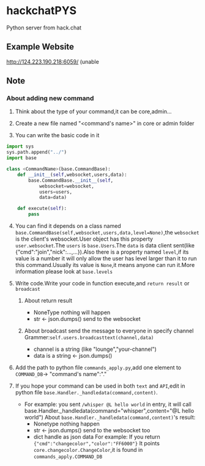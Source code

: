 # hackchatPYS
Python server from hack.chat

## Example Website
http://124.223.190.218:6059/ (unable

## Note

### About adding new command

1. Think about the type of your command,it can be core,admin...

2. Create a new file named "<command's name>" in core or admin folder

3. You can write the basic code in it
```python
import sys
sys.path.append("../")
import base

class <CommandName>(base.CommandBase):
	def __init__(self,websocket,users,data):
		base.CommandBase.__init__(self,
			websocket=websocket,
			users=users,
			data=data)

	def execute(self):
		pass
```

4. You can find it depends on a class named `base.CommandBase(self,websocket,users,data,level=None)`,the `websocket` is the client's websocket.User object has this property `user.websocket`.The `users` is `base.Users`.The `data` is data client sent(like {"cmd":"join","nick":...,...}).Also there is a property named `level`,if its value is a number it will only allow the user has level larger than it to run this command.Usually its value is `None`,it means anyone can run it.More information please look at `base.levels`

5. Write code.Write your code in function execute,and `return result` or `broadcast`
	1) About return result
		- NoneType
			nothing will happen
		- str <- json.dumps()
			send to the websocket

	2) About broadcast
		send the message to everyone in specify channel
		Grammer:`self.users.broadcasttext(channel,data)`
		- channel is a string (like "lounge","your-channel")
		- data is a string <- json.dumps()

6. Add the path to python file `commands_apply.py`,add one element to `COMMAND_DB`-> "command's name":"<file>.<ClassName>"

7. If you hope your command can be used in both `text` and `API`,edit in python file `base.Handler._handledata(command,content)`.
	- For example: you sent `/whisper @L hello world` in entry,
	it will call base.Handler.\_handledata(command="whisper",content="@L hello world")
	About `base.Handler._handledata(command,content)`'s result:
		- Nonetype
			nothing happen
		- str <- json.dumps()
			send to the websocket too
		- dict
			handle as json data
			For example:
			If you return `{"cmd":"changecolor","color":"FF6000"}`
			It points `core.changecolor.ChangeColor`,it is found in `commands_apply.COMMAND_DB`
